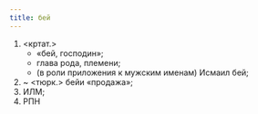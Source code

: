 ```yaml
---
title: бей
---
```


1. <кртат.>
    * «бей, господин»;
    * глава рода, племени;
    * (в роли приложения к мужским именам) Исмаил бей;
2. ~ <тюрк.> бейи «продажа»;
3. ИЛМ;
4. РПН
